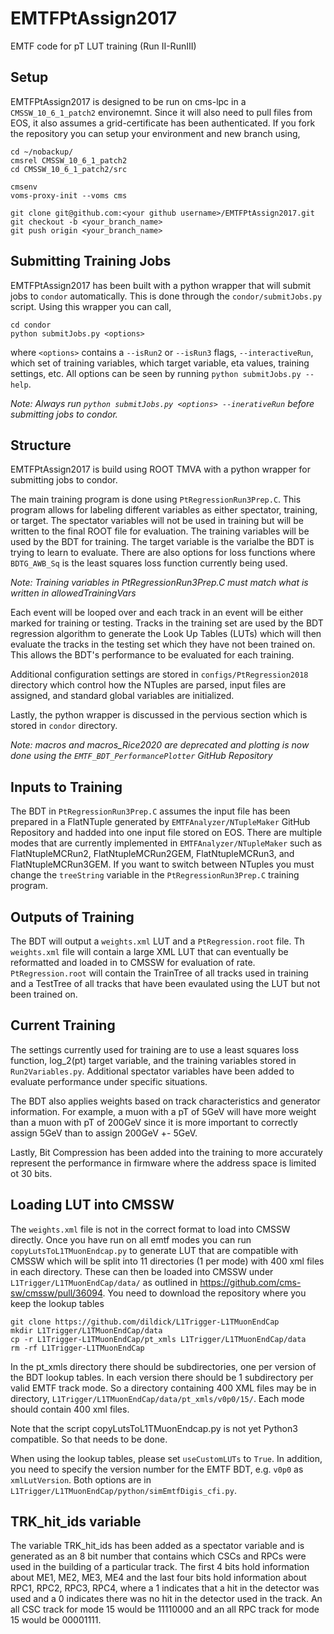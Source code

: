 # EMTFPtAssign2017
EMTF code for pT LUT training (Run II-RunIII)

## Setup
EMTFPtAssign2017 is designed to be run on cms-lpc in a `CMSSW_10_6_1_patch2` environemnt. Since it will also need to pull files from EOS, it also assumes a grid-certificate has been authenticated. If you fork the repository you can setup your environment and new branch using,
```
cd ~/nobackup/
cmsrel CMSSW_10_6_1_patch2
cd CMSSW_10_6_1_patch2/src

cmsenv
voms-proxy-init --voms cms

git clone git@github.com:<your github username>/EMTFPtAssign2017.git
git checkout -b <your_branch_name>
git push origin <your_branch_name>
```

## Submitting Training Jobs
EMTFPtAssign2017 has been built with a python wrapper that will submit jobs to `condor` automatically. This is done through the `condor/submitJobs.py` script. Using this wrapper you can call,
```
cd condor
python submitJobs.py <options>
```
where `<options>` contains a `--isRun2` or `--isRun3` flags, `--interactiveRun`, which set of training variables, which target variable, eta values, training settings, etc. All options can be seen by running `python submitJobs.py --help`.

*Note: Always run `python submitJobs.py <options> --inerativeRun` before submitting jobs to condor.*

## Structure
EMTFPtAssign2017 is build using ROOT TMVA with a python wrapper for submitting jobs to condor.

The main training program is done using `PtRegressionRun3Prep.C`. This program allows for labeling different variables as either spectator, training, or target. The spectator variables will not be used in training but will be written to the final ROOT file for evaluation. The training variables will be used by the BDT for training. The target variable is the varialbe the BDT is trying to learn to evaluate. There are also options for loss functions where `BDTG_AWB_Sq` is the least squares loss function currently being used.

*Note: Training variables in PtRegressionRun3Prep.C must match what is written in allowedTrainingVars*

Each event will be looped over and each track in an event will be either marked for training or testing. Tracks in the training set are used by the BDT regression algorithm to generate the Look Up Tables (LUTs) which will then evaluate the tracks in the testing set which they have not been trained on. This allows the BDT's performance to be evaluated for each training.

Additional configuration settings are stored in `configs/PtRegression2018` directory which control how the NTuples are parsed, input files are assigned, and standard global variables are initialized.

Lastly, the python wrapper is discussed in the pervious section which is stored in `condor` directory.

*Note: macros and macros_Rice2020 are deprecated and plotting is now done using the `EMTF_BDT_PerformancePlotter` GitHub Repository*

## Inputs to Training
The BDT in `PtRegressionRun3Prep.C` assumes the input file has been prepared in a FlatNTuple generated by `EMTFAnalyzer/NTupleMaker` GitHub Repository and hadded into one input file stored on EOS. There are multiple modes that are currently implemented in `EMTFAnalyzer/NTupleMaker` such as FlatNtupleMCRun2, FlatNtupleMCRun2GEM, FlatNtupleMCRun3, and FlatNtupleMCRun3GEM. If you want to switch between NTuples you must change the `treeString` variable in the `PtRegressionRun3Prep.C` training program.

## Outputs of Training
The BDT will output a `weights.xml` LUT and a `PtRegression.root` file. Th `weights.xml` file will contain a large XML LUT that can eventually be reformatted and loaded in to CMSSW for evaluation of rate. `PtRegression.root` will contain the TrainTree of all tracks used in training and a TestTree of all tracks that have been evaulated using the LUT but not been trained on.

## Current Training
The settings currently used for training are to use a least squares loss function, log_2(pt) target variable, and the training variables stored in `Run2Variables.py`. Additional spectator variables have been added to evaluate performance under specific situations.

The BDT also applies weights based on track characteristics and generator information. For example, a muon with a pT of 5GeV will have more weight than a muon with pT of 200GeV since it is more important to correctly assign 5GeV than to assign 200GeV +- 5GeV.

Lastly, Bit Compression has been added into the training to more accurately represent the performance in firmware where the address space is limited ot 30 bits.

## Loading LUT into CMSSW
The `weights.xml` file is not in the correct format to load into CMSSW directly. Once you have run on all emtf modes you can run `copyLutsToL1TMuonEndcap.py` to generate LUT that are compatible with CMSSW which will be split into 11 directories (1 per mode) with 400 xml files in each directory. These can then be loaded into CMSSW under `L1Trigger/L1TMuonEndCap/data/` as outlined in https://github.com/cms-sw/cmssw/pull/36094. You need to download the repository where you keep the lookup tables
```
git clone https://github.com/dildick/L1Trigger-L1TMuonEndCap
mkdir L1Trigger/L1TMuonEndCap/data
cp -r L1Trigger-L1TMuonEndCap/pt_xmls L1Trigger/L1TMuonEndCap/data
rm -rf L1Trigger-L1TMuonEndCap
```
In the pt_xmls directory there should be subdirectories, one per version of the BDT lookup tables. In each version there should be 1 subdirectory per valid EMTF track mode. So a directory containing 400 XML files may be in directory, `L1Trigger/L1TMuonEndCap/data/pt_xmls/v0p0/15/`. Each mode should contain 400 xml files.

Note that the script copyLutsToL1TMuonEndcap.py is not yet Python3 compatible. So that needs to be done.

When using the lookup tables, please set `useCustomLUTs` to `True`. In addition, you need to specify the version number for the EMTF BDT, e.g. `v0p0` as `xmlLutVersion`. Both options are in `L1Trigger/L1TMuonEndCap/python/simEmtfDigis_cfi.py`.

## TRK_hit_ids variable
The variable TRK_hit_ids has been added as a spectator variable and is generated as an 8 bit number that contains which CSCs and RPCs were used in the building of a particular track. The first 4 bits hold information about ME1, ME2, ME3, ME4 and the last four bits hold information about RPC1, RPC2, RPC3, RPC4, where a 1 indicates that a hit in the detector was used and a 0 indicates there was no hit in the detector used in the track. An all CSC track for mode 15 would be 11110000 and an all RPC track for mode 15 would be 00001111.
